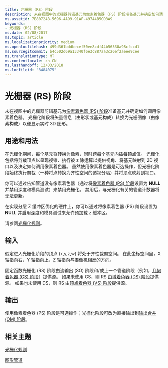 ```yaml
---
title: 光栅器 (RS) 阶段
description: 未在视图中的光栅器剪辑基元为像素着色器 (PS) 阶段准备基元并确定如何调用像素着色器。
ms.assetid: 7E80724B-5696-4A99-91AF-49744B5CD3A9
keywords:
- 光栅器 (RS) 阶段
ms.date: 02/08/2017
ms.topic: article
ms.localizationpriority: medium
ms.openlocfilehash: 499d361bddbecef50ee8cdf44b56530a98cfccd1
ms.sourcegitcommit: b4c502d69a13340f6e3c887aa3c26ef2aeee9cee
ms.translationtype: MT
ms.contentlocale: zh-CN
ms.lasthandoff: 12/03/2018
ms.locfileid: "8484075"
---
```

# <a name="rasterizer-rs-stage"></a>光栅器 (RS) 阶段


未在视图中的光栅器剪辑基元为[像素着色器 (PS) 阶段](pixel-shader-stage--ps-.md)准备基元并确定如何调用像素着色器。 光栅化阶段将矢量信息（由形状或基元构成）转换为光栅图像（由像素构成）以便显示实时 3D 图形。

## <a name="span-idpurposeandusesspanspan-idpurposeandusesspanspan-idpurposeandusesspanpurpose-and-uses"></a><span id="Purpose_and_uses"></span><span id="purpose_and_uses"></span><span id="PURPOSE_AND_USES"></span>用途和用法


在光栅化期间，每个基元将转换为像素，同时跨每个基元内插每顶点值。 光栅化包括将剪裁顶点以呈现视锥、执行被 z 除运算以提供视角、将基元映射到 2D 视口以及决定如何调用像素着色器。 虽然使用像素着色器是可选操作，但光栅化阶段始终执行剪裁（一种将点转换为齐性空间的透视分隔）并将顶点映射到视口。

你可以通过告知管道没有像素着色器（通过将[像素着色器 (PS) 阶段](pixel-shader-stage--ps-.md)设置为 **NULL** 并禁用深度和模具测试）来禁用光栅化。 禁用后，与光栅化有关的管道计数器将无法更新。

在实现分层 Z 缓冲区优化的硬件上，你可以通过将像素着色器 (PS) 阶段设置为 **NULL** 并启用深度和模具测试来允许预加载 z 缓冲区。

请参阅[光栅化规则](rasterization-rules.md)。

## <a name="span-idinputspanspan-idinputspanspan-idinputspaninput"></a><span id="Input"></span><span id="input"></span><span id="INPUT"></span>输入


假定进入光栅化阶段的顶点 (x,y,z,w) 将处于齐性裁剪空间。 在此坐标空间里，X 轴指向右，Y 轴指向上，Z 轴指向与摄像机相反的方向。

固定函数光栅化 (RS) 阶段由流输出 (SO) 阶段和/或上一个管道阶段（例如，[几何着色器 (GS) 阶段](geometry-shader-stage--gs-.md)）提供源。 如果未使用 GS，则 RS 由[域着色器 (DS) 阶段](domain-shader-stage--ds-.md)提供源。 如果也未使用 DS，则 RS 由[顶点着色器 (VS) 阶段](vertex-shader-stage--vs-.md)提供源。

## <a name="span-idoutputspanspan-idoutputspanspan-idoutputspanoutput"></a><span id="Output"></span><span id="output"></span><span id="OUTPUT"></span>输出


使用像素着色器 (PS) 阶段是可选操作；光栅化阶段可改为直接输出到[输出合并 (OM) 阶段](output-merger-stage--om-.md)。

## <a name="span-idrelated-topicsspanrelated-topics"></a><span id="related-topics"></span>相关主题


[光栅化规则](rasterization-rules.md)

[图形管道](graphics-pipeline.md)

 

 




